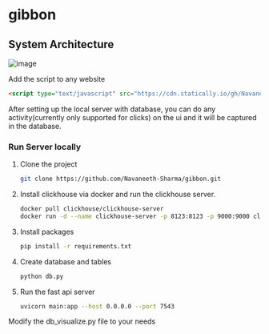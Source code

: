 # gibbon


## System Architecture 
![image](https://github.com/user-attachments/assets/f314aab3-0e0c-4ac1-964d-257a8d4ca007)



Add the script to any website
```html
<script type="text/javascript" src="https://cdn.statically.io/gh/Navaneeth-Sharma/gibbon/main/gibbon-core-ec/build/gibbon.js"></script>
```
After setting up the local server with database, you can do any activity(currently only supported for clicks) on the ui and it will be captured in the database.

### Run Server locally 

1. Clone the project 
    ```bash
    git clone https://github.com/Navaneeth-Sharma/gibbon.git
    ```
2. Install clickhouse via docker and run the clickhouse server.
    ```bash
    docker pull clickhouse/clickhouse-server
    docker run -d --name clickhouse-server -p 8123:8123 -p 9000:9000 clickhouse/clickhouse-server
    ```
3. Install packages
    ```bash
    pip install -r requirements.txt
    ```
4. Create database and tables 
    ```bash 
    python db.py
    ```
5. Run the fast api server
    ```bash
    uvicorn main:app --host 0.0.0.0 --port 7543
    ```

Modify the db_visualize.py file to your needs 
